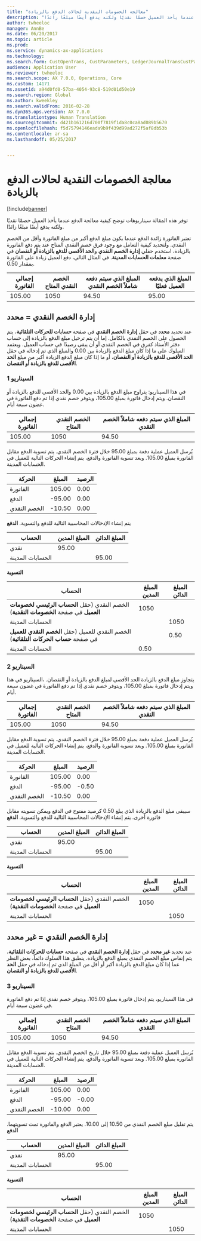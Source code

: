 ```yaml
---
title: "معالجة الخصومات النقدية لحالات الدفع بالزيادة"
description: "توفر هذه المقالة سيناريوهات توضح كيفية معالجة الدفع عندما يأخذ العميل خصمًا نقديًا ولكنه يدفع أيضًا مبلغًا زائدًا."
author: twheeloc
manager: AnnBe
ms.date: 06/20/2017
ms.topic: article
ms.prod: 
ms.service: dynamics-ax-applications
ms.technology: 
ms.search.form: CustOpenTrans, CustParameters, LedgerJournalTransCustPaym, LedgerJournalTransVendPaym, VendOpenTrans, VendParameters
audience: Application User
ms.reviewer: twheeloc
ms.search.scope: AX 7.0.0, Operations, Core
ms.custom: 14171
ms.assetid: a94d0fd0-57ba-4054-93c8-519d01d50e19
ms.search.region: Global
ms.author: kweekley
ms.search.validFrom: 2016-02-28
ms.dyn365.ops.version: AX 7.0.0
ms.translationtype: Human Translation
ms.sourcegitcommit: d421b161216d700f7819f1da8c0ca8ad089b5670
ms.openlocfilehash: f5d75794146eada9b9f439d99ad272f5af8db53b
ms.contentlocale: ar-sa
ms.lasthandoff: 05/25/2017


---
```


# <a name="handling-cash-discounts-for-overpayments"></a>معالجة الخصومات النقدية لحالات الدفع بالزيادة

[!include[banner](../includes/banner.md)]


توفر هذه المقالة سيناريوهات توضح كيفية معالجة الدفع عندما يأخذ العميل خصمًا نقديًا ولكنه يدفع أيضًا مبلغًا زائدًا. 

تعتبر الفاتورة زائدة الدفع عندما يكون مبلغ الدفع أكبر من مبلغ الفاتورة وأقل من الخصم النقدي. ولتحديد كيفية التعامل مع وجود فرق خصم النقدي المتاح عند يتم دفع الفاتورة بالزيادة، استخدم حقلي **إدارة الخصم النقدي** و**الحد الأقصى للدفع بالزيادة أو النقصان** في صفحة **معلمات الحسابات المدينة**. في المثال التالي، دفع العميل زيادة على الفاتورة بمقدار 0.50.

| إجمالي الفاتورة | الخصم النقدي المتاح | المبلغ الذي سيتم دفعه شاملاً الخصم النقدي | المبلغ الذي يدفعه العميل فعليًا |
|---------------|-------------------------|-----------------------------------------------------|-----------------------------------|
| 105.00        | 1050                   | 94.50                                               | 95.00                             |

## <a name="cash-discount-administration--specific"></a>إدارة الخصم النقدي = محدد
عند تحديد **محدد** في حقل **إدارة الخصم النقدي** في صفحة **حسابات للحركات التلقائية**، يتم الحصول على الخصم النقدي بالكامل. إما أن يتم ترحيل مبلغ الدفع بالزيادة إلى حساب دفتر الأستاذ كفرق في الخصم النقدي أو أن يبقى رصيدًا في حساب العميل. ويعتمد السلوك على ما إذا كان مبلغ الدفع بالزيادة بين 0.00 والمبلغ الذي تم إدخاله في حقل **الحد الأقصى للدفع بالزيادة أو النقصان**، أو ما إذا كان مبلغ الدفع الزيادة أكبر من مبلغ **الحد الأقصى للدفع بالزيادة أو النقصان**.

### <a name="scenario-1"></a>السيناريو 1

في هذا السيناريو: يتراوح مبلغ الدفع بالزيادة بين 0.00 والحد الأقصى للدفع بالزيادة أو النقصان. ويتم إدخال فاتورة بمبلغ 105.00، ويتوفر خصم نقدي إذا تم دفع الفاتورة في غضون سبعة أيام.

| إجمالي الفاتورة | الخصم النقدي المتاح | المبلغ الذي سيتم دفعه شاملاً الخصم النقدي |
|---------------|-------------------------|-----------------------------------------------------|
| 105.00        | 1050                   | 94.50                                               |

يُرسل العميل عملية دفعة بمبلغ 95.00 خلال فترة الخصم النقدي. يتم تسوية الدفع مقابل الفاتورة بمبلغ 105.00. وبعد تسوية الفاتورة والدفع، يتم إنشاء الحركات التالية للعميل في الحسابات المدينة.

| الحركة   | المبلغ | الرصيد |
|---------------|--------|---------|
| الفاتورة       | 105.00 | 0.00    |
| الدفع       | -95.00 | 0.00    |
| الخصم النقدي | -10.50 | 0.00    |

يتم إنشاء الإدخالات المحاسبية التالية للدفع والتسوية. **الدفع**

| الحساب             | المبلغ المدين | المبلغ الدائن |
|---------------------|--------------|---------------|
| نقدي                | 95.00        |               |
| الحسابات المدينة |              | 95.00         |

**التسوية**

| الحساب                                                                                                          | المبلغ المدين | المبلغ الدائن |
|------------------------------------------------------------------------------------------------------------------|--------------|---------------|
| الخصم النقدي (حقل **الحساب الرئيسي لخصومات العميل** في صفحة **الخصومات النقدية**)                 | 1050        |               |
| الحسابات المدينة                                                                                              |              | 1050         |
| الخصم النقدي للعميل (حقل **الخصم النقدي للعميل** في صفحة **حساب الحركات التلقائية**) |              | 0.50          |
| الحسابات المدينة                                                                                              | 0.50         |               |

### <a name="scenario-2"></a>السيناريو 2

في هذا ‎السيناريو، ‎يتجاوز مبلغ الدفع بالزيادة الحد الأقصى لمبلغ الدفع بالزيادة أو النقصان. ويتم إدخال فاتورة بمبلغ 105.00، ويتوفر خصم نقدي إذا تم دفع الفاتورة في غضون سبعة أيام.

| إجمالي الفاتورة | الخصم النقدي المتاح | المبلغ الذي سيتم دفعه شاملاً الخصم النقدي |
|---------------|-------------------------|-----------------------------------------------------|
| 105.00        | 1050                   | 94.50                                               |

يُرسل العميل عملية دفعة بمبلغ 95.00 خلال فترة الخصم النقدي. يتم تسوية الدفع مقابل الفاتورة بمبلغ 105.00. وبعد تسوية الفاتورة والدفع، يتم إنشاء الحركات التالية للعميل في الحسابات المدينة.

| الحركة   | المبلغ | الرصيد |
|---------------|--------|---------|
| الفاتورة       | 105.00 | 0.00    |
| الدفع       | -95.00 | -0.50   |
| الخصم النقدي | -10.50 | 0.00    |

سيبقى مبلغ الدفع بالزيادة الذي يبلغ 0.50 كرصيد مفتوح في الدفع ويمكن تسويته مقابل فاتورة أخرى. يتم إنشاء الإدخالات المحاسبية التالية للدفع والتسوية. **الدفع**

| الحساب             | المبلغ المدين | المبلغ الدائن |
|---------------------|--------------|---------------|
| نقدي                | 95.00        |               |
| الحسابات المدينة |              | 95.00         |

**التسوية**

| الحساب                                                                                          | المبلغ المدين | المبلغ الدائن |
|--------------------------------------------------------------------------------------------------|--------------|---------------|
| الخصم النقدي (حقل **الحساب الرئيسي لخصومات العميل** في صفحة **الخصومات النقدية**) | 1050        |               |
| الحسابات المدينة                                                                              |              | 1050         |

## <a name="cash-discount-administration--unspecific"></a>إدارة الخصم النقدي = غير محدد
عند تحديد **غير محدد** في حقل **إدارة الخصم النقدي** في صفحة **حسابات للحركات التلقائية**، يتم إنقاص مبلغ الخصم النقدي بمبلغ الدفع بالزيادة. ينطبق هذا السلوك دائماً، بغض النظر عما إذا كان مبلغ الدفع بالزيادة أكبر أو أقل من المبلغ الذي تم إدخاله في حقل **الحد الأقصى للدفع بالزيادة أو النقصان**.

### <a name="scenario-3"></a>السيناريو 3

في هذا السيناريو، يتم إدخال فاتورة بمبلغ 105.00، ويتوفر خصم نقدي إذا تم دفع الفاتورة في غضون سبعة أيام.

| إجمالي الفاتورة | الخصم النقدي المتاح | المبلغ الذي سيتم دفعه شاملاً الخصم النقدي |
|---------------|-------------------------|-----------------------------------------------------|
| 105.00        | 1050                   | 94.50                                               |

يُرسل العميل عملية دفعة بمبلغ 95.00 خلال تاريخ الخصم النقدي. يتم تسوية الدفع مقابل الفاتورة بمبلغ 105.00. وبعد تسوية الفاتورة والدفع، يتم إنشاء الحركات التالية للعميل في الحسابات المدينة.

| الحركة   | المبلغ | الرصيد |
|---------------|--------|---------|
| الفاتورة       | 105.00 | 0.00    |
| الدفع       | -95.00 | -0.00   |
| الخصم النقدي | -10.00 | 0.00    |

يتم تقليل مبلغ الخصم النقدي من 10.50 إلى 10.00. يعتبر الدفع والفاتورة تمت تسويتهما. **الدفع**

| الحساب             | المبلغ المدين | المبلغ الدائن |
|---------------------|--------------|---------------|
| نقدي                | 95.00        |               |
| الحسابات المدينة |              | 95.00         |

**التسوية**

| الحساب                                                                                          | المبلغ المدين | المبلغ الدائن |
|--------------------------------------------------------------------------------------------------|--------------|---------------|
| الخصم النقدي (حقل **الحساب الرئيسي لخصومات العميل** في صفحة **الخصومات النقدية**) | 1050        |               |
| الحسابات المدينة                                                                              |              | 1050         |






